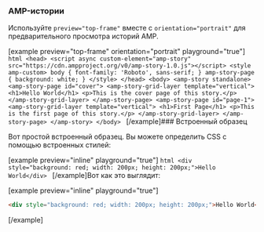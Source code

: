 ### AMP-истории

Используйте `preview="top-frame"` вместе с `orientation="portrait"` для предварительного просмотра историй AMP.

[example preview="top-frame"
         orientation="portrait"
         playground="true"]
    ```html
    <head>
      <script async custom-element="amp-story"
          src="https://cdn.ampproject.org/v0/amp-story-1.0.js"></script>
      <style amp-custom>
        body {
          font-family: 'Roboto', sans-serif;
        }
        amp-story-page {
          background: white;
        }
      </style>
    </head>
    <body>
      <amp-story standalone>
        <amp-story-page id="cover">
          <amp-story-grid-layer template="vertical">
            <h1>Hello World</h1>
            <p>This is the cover page of this story.</p>
          </amp-story-grid-layer>
        </amp-story-page>
        <amp-story-page id="page-1">
          <amp-story-grid-layer template="vertical">
            <h1>First Page</h1>
            <p>This is the first page of this story.</p>
          </amp-story-grid-layer>
        </amp-story-page>
      </amp-story>
    </body>
    ```
  [/example]### Встроенный образец

Вот простой встроенный образец. Вы можете определить CSS с помощью встроенных стилей:

[example preview="inline" playground="true"]
    ```html
    <div style="background: red; width: 200px; height: 200px;">Hello World</div>
    ```
  [/example]Вот как это выглядит:

[example preview="inline" playground="true"]
```html
<div style="background: red; width: 200px; height: 200px;">Hello World</div>
```
[/example]

